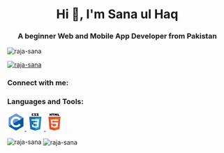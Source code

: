 <h1 align="center">Hi 👋, I'm Sana ul Haq</h1>
<h3 align="center">A beginner Web and Mobile App Developer from Pakistan</h3>

<p align="left"> <img src="https://komarev.com/ghpvc/?username=raja-sana&label=Profile%20views&color=0e75b6&style=flat" alt="raja-sana" /> </p>

<p align="left"> <a href="https://github.com/ryo-ma/github-profile-trophy"><img src="https://github-profile-trophy.vercel.app/?username=raja-sana" alt="raja-sana" /></a> </p>

<h3 align="left">Connect with me:</h3>
<p align="left">
</p>

<h3 align="left">Languages and Tools:</h3>
<p align="left"> <a href="https://www.cprogramming.com/" target="_blank" rel="noreferrer"> <img src="https://raw.githubusercontent.com/devicons/devicon/master/icons/c/c-original.svg" alt="c" width="40" height="40"/> </a> <a href="https://www.w3schools.com/css/" target="_blank" rel="noreferrer"> <img src="https://raw.githubusercontent.com/devicons/devicon/master/icons/css3/css3-original-wordmark.svg" alt="css3" width="40" height="40"/> </a> <a href="https://www.w3.org/html/" target="_blank" rel="noreferrer"> <img src="https://raw.githubusercontent.com/devicons/devicon/master/icons/html5/html5-original-wordmark.svg" alt="html5" width="40" height="40"/> </a> </p>

<p><img align="left" src="https://github-readme-stats.vercel.app/api/top-langs?username=raja-sana&show_icons=true&locale=en&layout=compact" alt="raja-sana" /></p>

<p>&nbsp;<img align="center" src="https://github-readme-stats.vercel.app/api?username=raja-sana&show_icons=true&locale=en" alt="raja-sana" /></p>


